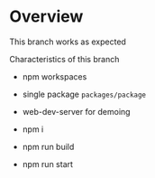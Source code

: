 # Overview

This branch works as expected

Characteristics of this branch

- npm workspaces
- single package `packages/package`
- web-dev-server for demoing


- npm i
- npm run build
- npm run start

